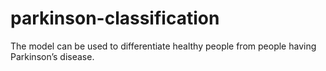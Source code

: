 # parkinson-classification
The model can be used to differentiate healthy people from people having Parkinson’s disease.

